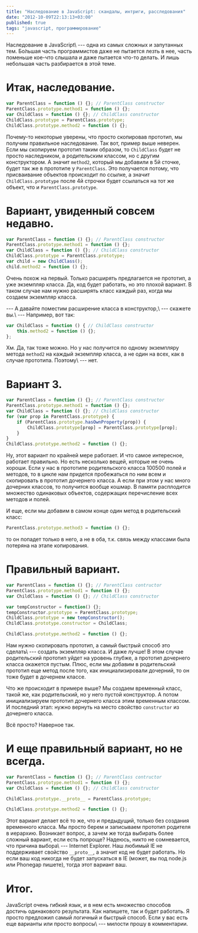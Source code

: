 ```yaml
---
title: "Наследование в JavaScript: скандалы, интриги, расследования"
date: "2012-10-09T22:13:13+03:00"
published: true
tags: "javascript, программирование"
---
```


Наследование в JavaScript\ --- одна из самых сложных и запутанных тем. Бо́льшая часть программистов даже не пытается
лезть в нее, часть поменьше кое-что слышала и даже пытается что-то делать. И лишь небольшая часть разбирается в этой теме.

# Итак, наследование.

~~~~~javascript
var ParentClass = function () {}; // ParentClass constructor
ParentClass.prototype.method1 = function () {};
var ChildClass = function () {}; // ChildClass constructor
ChildClass.prototype = ParentClass.prototype;
ChildClass.prototype.method2 = function () {};
~~~~~

Почему-то некоторые уверены, что просто скопировав прототип, мы получим правильное наследование. Так вот, пример выше
неверен. Если мы скопируем прототип таким образом, то `ChildClass` будет не просто наследником, а родительским классом,
но с другим конструктором. А значит `method2`, который мы добавили в 5й сточке, будет так же в прототипе у
`ParentClass`. Это получается потому, что присваивание объектов происходит по ссылке, а значит `ChildClass.prototype`
после 4й строчки будет ссылаться на тот же объект, что и `ParentClass.prototype`.

# Вариант, увиденный совсем недавно.

~~~~~javascript
var ParentClass = function () {}; // ParentClass constructor
ParentClass.prototype.method1 = function () {};
var ChildClass = function () {}; // ChildClass constructor
ChildClass.prototype = ParentClass.prototype;
var child = new ChildClass();
child.method2 = function () {};
~~~~~

Очень похож на первый. Только расширять предлагается не прототип, а уже экземпляр класса. Да, код будет работать, но
это плохой вариант. В таком случае нам нужно расширять класс каждый раз, когда мы создаем экземпляр класса.

--- А давайте поместим расширение класса в конструктор,\ --- скажете вы.\ --- Например, вот так:

~~~~~javascript
var ChildClass = function () { // ChildClass constructor
    this.method2 = function () {};
}; 
~~~~~

Хм. Да, так тоже можно. Но у нас получится по одному экземпляру метода `method2` на каждый экземпляр класса, а не один
на всех, как в случае прототипа. Поэтому\ --- нет.

# Вариант 3.

~~~~~javascript
var ParentClass = function () {}; // ParentClass constructor
ParentClass.prototype.method1 = function () {};
var ChildClass = function () {}; // ChildClass constructor
for (var prop in ParentClass.prototype) {
    if (ParentClass.prototype.hasOwnProperty(prop)) {
        ChildClass.prototype[prop] = ParentClass.prototype[prop];
    }
}
ChildClass.prototype.method2 = function () {};
~~~~~

Ну, этот вариант по крайней мере работает. И что самое интересное, работает правильно. Но есть несколько вещей, которые
не очень хороши. Если у нас в прототипе родительского класса 100500 полей и методов, то в цикле нам придется пробежаться
по ним всем и скопировать в прототип дочернего класса. А если при этом у нас много дочерних классов, то получится вообще
кошмар. В памяти расплодится множество одинаковых объектов, содержащих перечисление всех методов и полей.

И еще, если мы добавим в самом конце один метод в родительский класс:

~~~~~javascript
ParentClass.prototype.method3 = function () {};
~~~~~

то он попадет только в него, а не в оба, т.к. связь между классами была потеряна на этапе копирования.

# Правильный вариант.

~~~~~javascript
var ParentClass = function () {}; // ParentClass contructor
ParentClass.prototype.method1 = function () {};
var ChildClass = function () {}; // ChildClass constructor

var tempConstructor = function() {};
tempConstructor.prototype = ParentClass.prototype;
ChildClass.prototype = new tempConstructor();
ChildClass.prototype.constructor = ChildClass;

ChildClass.prototype.method2 = function () {};
~~~~~

Нам нужно скопировать прототип, а самый быстрый способ это сделать\ --- создать экземпляр класса. И даже лучше! В этом
случае родительский прототип уйдет на уровень глубже, а прототип дочернего класса окажется пустым. Плюс, если мы добавим
в родительский прототип еще метод после того, как инициализировали дочерний, то он тоже будет в дочернем классе.

Что же происходит в примере выше? Мы создаем временный класс, такой же, как родительский, но у него пустой конструктор.
А потом инициализируем прототип дочернего класса этим временным классом. И последний этап: нужно вернуть на место
свойство `constructor` из дочернего класса.

Всё просто? Наверное так.

# И еще правильный вариант, но не всегда.

~~~~~javascript
var ParentClass = function () {}; // ParentClass contructor
ParentClass.prototype.method1 = function () {};
var ChildClass = function () {}; // ChildClass constructor

ChildClass.prototype.__proto__ = ParentClass.prototype;

ChildClass.prototype.method2 = function () {};
~~~~~

Этот вариант делает всё то же, что и предыдущий, только без создания временного класса. Мы просто берем и записываем
прототип родителя в иерархию. Возникает вопрос, а зачем же тогда выбирать более сложный вариант, если есть попроще?
Надеюсь, никто не сомневается, что причина выбора\ --- Internet Explorer. Наш любимый IE не поддерживает свойство
`__proto__`, а значит код не будет работать. Но если ваш код никогда не будет запускаться в IE (может, вы под node.js
или Phonegap пишете), тогда этот вариант ваш.

# Итог.

JavaScript очень гибкий язык, и в нем есть множество способов достичь одинакового результата. Как напишете, так и будет
работать. Я просто предложил самый логичный и быстрый способ. Если у вас есть еще варианты или просто вопросы\ ---
милости прошу в комментарии.
